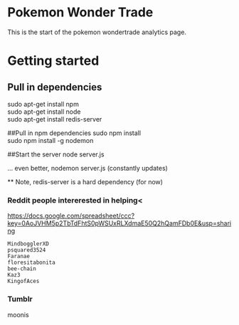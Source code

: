 Pokemon Wonder Trade
===================

This is the start of the pokemon wondertrade analytics page.


Getting started
==============
## Pull in dependencies
sudo apt-get install npm  
sudo apt-get install node  
sudo apt-get install redis-server  

##Pull in npm dependencies
sudo npm install  
sudo npm install -g nodemon

##Start the server
node server.js  

... even better, nodemon server.js (constantly updates)


** Note, redis-server is a hard dependency (for now)


### Reddit people intererested in helping<
https://docs.google.com/spreadsheet/ccc?key=0AoJVHM5p2TbTdFhtS0pWSUxRLXdmaE50Q2hQamFDb0E&usp=sharing

	MindbogglerXD
	psquared3524
	Faranae
	floresitabonita
	bee-chain
	Kaz3
	KingofAces

### Tumblr
 moonis